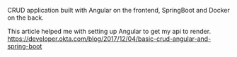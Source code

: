 CRUD application built with Angular on the frontend, SpringBoot and Docker on the back. 

This article helped me with setting up Angular to get my api to render. 
https://developer.okta.com/blog/2017/12/04/basic-crud-angular-and-spring-boot
